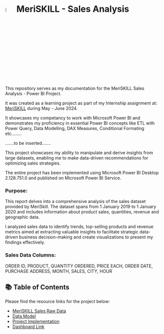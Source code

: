 # <img src="https://media.licdn.com/dms/image/D4D0BAQFONtccW6kb_Q/company-logo_200_200/0/1692808405632?e=2147483647&v=beta&t=5-c1hlCyZ6eWKCDV5g9-B9tiZcc9GRE2MkQVg-vCmv8" width="6%" height="6%"> MeriSKILL - Sales Analysis
This repository serves as my documentation for the MeriSKILL Sales Analysis - Power BI Project.

It was created as a learning project as part of my Internship assignment at: [MeriSKILL](https://sites.google.com/view/meriskill/home) during May - June 2024.

It showcases my competancy to work with Microsoft Power BI and demonstrates my proficiency in essential Power BI concepts like ETL with Power Query, Data Modelling, DAX Measures, Conditional Formating etc........ 

.......to be inserted.......

This project showcases my ability to manipulate and derive insights from large datasets, enabling me to make data-driven recommendations for optimizing sales strategies.

The entire project has been implemented using Microsoft Power BI Desktop 2.128.751.0 and published on Microsoft Power BI Service.

### Purpose:
This report delves into a comprehensive analysis of the sales dataset provided by MeriSkill. The dataset spans from 1 January 2019 to 1 January 2020 and includes information about product sales, quantities, revenue and geographic data.

I analyzed sales data to identify trends, top-selling products and revenue metrics aimed at extracting valuable insights to facilitate strategic data-driven business decision-making and create visualizations to present my findings effectively.

### Sales Data Columns:
ORDER ID, PRODUCT, QUANTITY ORDERED, PRICE EACH, ORDER DATE, PURCHASE ADDRESS, MONTH, SALES, CITY, HOUR

## 📚 Table of Contents
Please find the resource links for the project below:
- [MeriSKILL Sales Raw Data](https://github.com/5ifar/MeriSKILL_Sales_Analysis/tree/main/MeriSKILL%20Raw%20Data)
- [Data Model](https://github.com/5ifar/MeriSKILL_Sales_Analysis/blob/main/Power%20BI%20Dashboard/Data%20Model.JPG)
- [Project Implementation](https://github.com/5ifar/MeriSKILL_Sales_Analysis/blob/main/Project%20Implementation/Documentation.md)
- [Dashboard Link](https://app.powerbi.com/view?r=eyJrIjoiZDgxZTkxMDEtN2JkMi00N2Y5LTgwY2ItMmJmNTNmZDEzNjMzIiwidCI6ImM2ZTU0OWIzLTVmNDUtNDAzMi1hYWU5LWQ0MjQ0ZGM1YjJjNCJ9)
